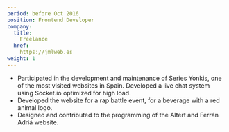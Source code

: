 ```yaml
---
period: before Oct 2016
position: Frontend Developer
company:
  title:
    Freelance
  href:
    https://jmlweb.es
weight: 1
---
```

- Participated in the development and maintenance of Series Yonkis, one of the most visited websites in Spain. Developed a live chat system using Socket.io optimized for high load.
- Developed the website for a rap battle event, for a beverage with a red animal logo.
- Designed and contributed to the programming of the Altert and Ferrán Adriá website.